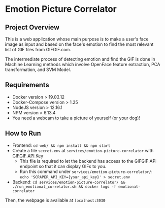 # Emotion Picture Correlator

## Project Overview

This is a web application whose main purpose is to make a user's face image as input and based on the face's emotion to find the most relevant list of GIF files from GIFGIF.com.

The intermediate process of detecting emotion and find the GIF is done in Machine Learning methods which involve OpenFace feature extraction, PCA transformation, and SVM Model.

## Requirements

- Docker version > 19.03.12
- Docker-Compose version > 1.25
- NodeJS version > 12.16.1
- NPM version > 6.13.4
- You need a webcam to take a picture of yourself (or your dog)!

## How to Run

- Frontend: `cd web/ && npm install && npm start`
- Create a file `secret.env` at `services/emotion-picture-correlator` with [GIFGIF API Key](https://developers.giphy.com/docs/api/endpoint#search)
  - This file is required to let the backend has access to the GIFGIF API endpoint so that it can display GIFs to you.
  - Run this command under `services/emotion-picture-correlator/`: `echo 'SCRAPER_API_KEY={your_api_key}' > secret.env`
- Backend: `cd services/emotion-picture-correlator/ && ./run_emotional_correlator.sh && docker logs -f emotional-correlator`

Then, the webpage is available at `localhost:3030`
